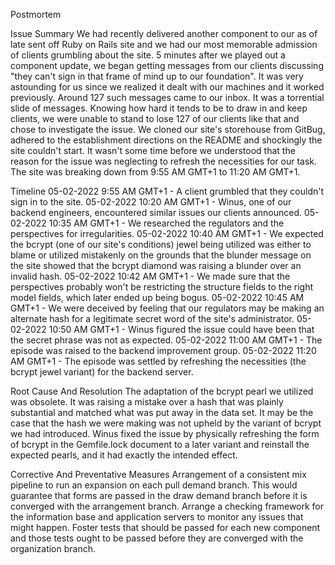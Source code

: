 Postmortem

Issue Summary
We had recently delivered another component to our as of late sent off Ruby on Rails site and we had our most memorable admission of clients grumbling about the site. 5 minutes after we played out a component update, we began getting messages from our clients discussing "they can't sign in that frame of mind up to our foundation". It was very astounding for us since we realized it dealt with our machines and it worked previously. Around 127 such messages came to our inbox. It was a torrential slide of messages. Knowing how hard it tends to be to draw in and keep clients, we were unable to stand to lose 127 of our clients like that and chose to investigate the issue. We cloned our site's storehouse from GitBug, adhered to the establishment directions on the README and shockingly the site couldn't start. It wasn't some time before we understood that the reason for the issue was neglecting to refresh the necessities for our task. The site was breaking down from 9:55 AM GMT+1 to 11:20 AM GMT+1.

Timeline
05-02-2022 9:55 AM GMT+1 - A client grumbled that they couldn't sign in to the site.
05-02-2022 10:20 AM GMT+1 - Winus, one of our backend engineers, encountered similar issues our clients announced.
05-02-2022 10:35 AM GMT+1 - We researched the regulators and the perspectives for irregularities.
05-02-2022 10:40 AM GMT+1 - We expected the bcrypt (one of our site's conditions) jewel being utilized was either to blame or utilized mistakenly on the grounds that the blunder message on the site showed that the bcrypt diamond was raising a blunder over an invalid hash.
05-02-2022 10:42 AM GMT+1 - We made sure that the perspectives probably won't be restricting the structure fields to the right model fields, which later ended up being bogus.
05-02-2022 10:45 AM GMT+1 - We were deceived by feeling that our regulators may be making an alternate hash for a legitimate secret word of the site's administrator.
05-02-2022 10:50 AM GMT+1 - Winus figured the issue could have been that the secret phrase was not as expected.
05-02-2022 11:00 AM GMT+1 - The episode was raised to the backend improvement group.
05-02-2022 11:20 AM GMT+1 - The episode was settled by refreshing the necessities (the bcrypt jewel variant) for the backend server.

Root Cause And Resolution
The adaptation of the bcrypt pearl we utilized was obsolete. It was raising a mistake over a hash that was plainly substantial and matched what was put away in the data set. It may be the case that the hash we were making was not upheld by the variant of bcrypt we had introduced. Winus fixed the issue by physically refreshing the form of bcrypt in the Gemfile.lock document to a later variant and reinstall the expected pearls, and it had exactly the intended effect.

Corrective And Preventative Measures
Arrangement of a consistent mix pipeline to run an expansion on each pull demand branch. This would guarantee that forms are passed in the draw demand branch before it is converged with the arrangement branch.
Arrange a checking framework for the information base and application servers to monitor any issues that might happen.
Foster tests that should be passed for each new component and those tests ought to be passed before they are converged with the organization branch.
